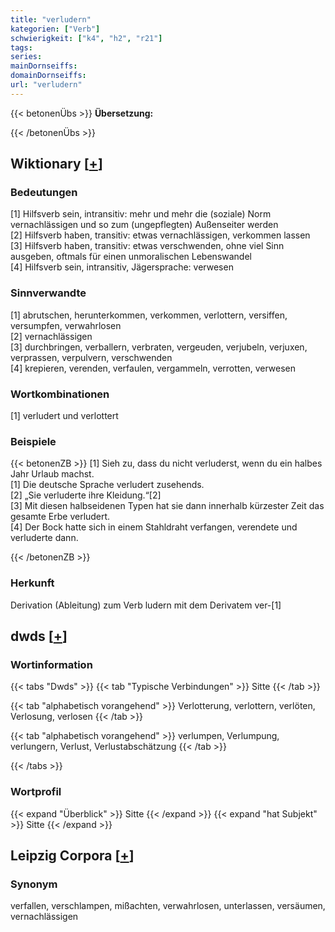 ```yaml
---
title: "verludern"
kategorien: ["Verb"]
schwierigkeit: ["k4", "h2", "r21"]
tags:
series:
mainDornseiffs:
domainDornseiffs:
url: "verludern"
---
```


{{< betonenÜbs >}}
**Übersetzung:**  
  
  
{{< /betonenÜbs >}}

## Wiktionary [[+](https://de.wiktionary.org/wiki/verludern)]

### Bedeutungen
[1] Hilfsverb sein, intransitiv: mehr und mehr die (soziale) Norm vernachlässigen und so zum (ungepflegten) Außenseiter werden  
[2] Hilfsverb haben, transitiv: etwas vernachlässigen, verkommen lassen  
[3] Hilfsverb haben, transitiv: etwas verschwenden, ohne viel Sinn ausgeben, oftmals für einen unmoralischen Lebenswandel  
[4] Hilfsverb sein, intransitiv, Jägersprache: verwesen  

### Sinnverwandte
[1] abrutschen, herunterkommen, verkommen, verlottern, versiffen, versumpfen, verwahrlosen  
[2] vernachlässigen  
[3] durchbringen, verballern, verbraten, vergeuden, verjubeln, verjuxen, verprassen, verpulvern, verschwenden  
[4] krepieren, verenden, verfaulen, vergammeln, verrotten, verwesen  

### Wortkombinationen
[1] verludert und verlottert  

### Beispiele
{{< betonenZB >}}
[1] Sieh zu, dass du nicht verluderst, wenn du ein halbes Jahr Urlaub machst.  
[1] Die deutsche Sprache verludert zusehends.  
[2] „Sie verluderte ihre Kleidung.“[2]  
[3] Mit diesen halbseidenen Typen hat sie dann innerhalb kürzester Zeit das gesamte Erbe verludert.  
[4] Der Bock hatte sich in einem Stahldraht verfangen, verendete und verluderte dann.  

{{< /betonenZB >}}
### Herkunft
Derivation (Ableitung) zum Verb ludern mit dem Derivatem ver-[1]  



## dwds [[+](https://www.dwds.de/wb/verludern)]

### Wortinformation
{{< tabs "Dwds" >}}
{{< tab "Typische Verbindungen" >}}
Sitte
{{< /tab >}}

{{< tab "alphabetisch vorangehend" >}}
Verlotterung, verlottern, verlöten, Verlosung, verlosen
{{< /tab >}}

{{< tab "alphabetisch vorangehend" >}}
verlumpen, Verlumpung, verlungern, Verlust, Verlustabschätzung
{{< /tab >}}

{{< /tabs >}}

### Wortprofil
{{< expand "Überblick" >}} Sitte {{< /expand >}}
{{< expand "hat Subjekt" >}} Sitte {{< /expand >}}

## Leipzig Corpora [[+](https://corpora.uni-leipzig.de/en/res?word=verludern&corpusId=deu_newscrawl-public_2018)]


### Synonym
verfallen, verschlampen, mißachten, verwahrlosen, unterlassen, versäumen, vernachlässigen

